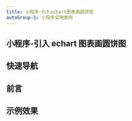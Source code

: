 ```yaml
---
title: 小程序-引入echart图表画圆饼图
autoGroup-1: 小程序实用案例
---
```


## 小程序-引入 echart 图表画圆饼图

## 快速导航

<TOC />

## 前言

## 示例效果

<charts-pie />

<footer-FooterLink :isShareLink="true" :isDaShang="true" />
<footer-FeedBack />
